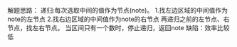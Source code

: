 解题思路：
递归:每次选取中间的值作为节点(note)。
1.找左边区域的中间值作为note的左节点
2.找右边区域的中间值作为note的右节点
再递归之前的左节点、右节点，找左右节点。
当区间只有一个数时，停止递归，返回note
缺陷：效率比较低


